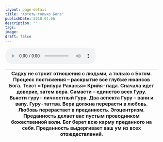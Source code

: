 ```yaml
---
layout: page-detail
title: "Хотеть только Бога"
publishDate: 2018.04.06
description: ""
tags:
image:
draft: false
---
```


<audio title="2018.04.06 - Хотеть только Бога.mp3" src="https://filer-api.advayta.org/v1.0/public/files/74407" controls=""></audio>

| Садху не строит отношения с людьми, а только с Богом. Процесс постижения – раскрытие все глубже нюансов Бога.  Текст «Трипура Рахасья»  Крийя-пада. Сначала идет доверие, затем вера. Самасти – единство всех Гуру. Вьясти гуру- личностный Гуру. Два аспекта Гуру – вани и вапу. Гуру-таттва. Вера должна перерасти в любовь. Любовь перерастает в преданность. Эгоцентризм. Преданность делает вас пустым проводником божественной воли.  Бог берет всю карму преданного на себя. Преданность выдергивает ваш ум из всех отождествлений. |
| ------------------------------------------------------------------------------------------------------------------------------------------------------------------------------------------------------------------------------------------------------------------------------------------------------------------------------------------------------------------------------------------------------------------------------------------------------------------------------------------------------------------------------------------ |

  
